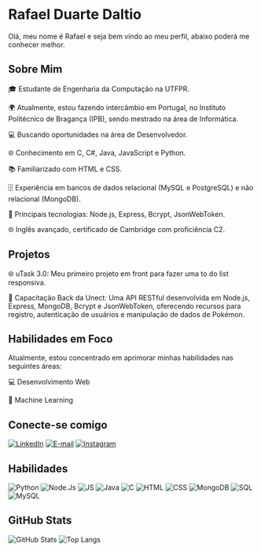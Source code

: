 # Rafael Duarte Daltio
Olá, meu nome é Rafael e seja bem vindo ao meu perfil, abaixo poderá me conhecer melhor.

## Sobre Mim
🎓 Estudante de Engenharia da Computação na UTFPR.

🌍 Atualmente, estou fazendo intercâmbio em Portugal, no Instituto Politécnico de Bragança (IPB), sendo mestrado na área de Informática.

💻 Buscando oportunidades na área de Desenvolvedor.

🌐 Conhecimento em C, C#, Java, JavaScript e Python.

📚 Familiarizado com HTML e CSS.

🗄️ Experiência em bancos de dados relacional (MySQL e PostgreSQL) e não relacional (MongoDB).

🚀 Principais tecnologias: Node.js, Express, Bcrypt, JsonWebToken.

🌐 Inglês avançado, certificado de Cambridge com proficiência C2.

## Projetos
🌐 uTask 3.0: Meu primeiro projeto em front para fazer uma to do list responsiva.

🚀 Capacitação Back da Unect: Uma API RESTful desenvolvida em Node.js, Express, MongoDB, Bcrypt e JsonWebToken, oferecendo recursos para registro, autenticação de usuários e manipulação de dados de Pokémon.

## Habilidades em Foco
Atualmente, estou concentrado em aprimorar minhas habilidades nas seguintes áreas:

💻 Desenvolvimento Web

🤖 Machine Learning

## Conecte-se comigo
[![LinkedIn](https://img.shields.io/badge/LinkedIn-000?style=for-the-badge&logo=linkedin&logoColor=0E76A8)](https://www.linkedin.com/in/rafael-duarte-daltio-bb98a922b/)
[![E-mail](https://img.shields.io/badge/-Email-000?style=for-the-badge&logo=microsoft-outlook&logoColor=007BFF)](mailto:rdaltio@alunos.utfpr.edu.br)
[![Instagram](https://img.shields.io/badge/Instagram-000?style=for-the-badge&logo=instagram)](https://www.instagram.com/r.daltio22/)

## Habilidades
![Python](https://img.shields.io/badge/Python-000?style=for-the-badge&logo=python)
![Node.Js](https://img.shields.io/badge/Node.Js-000?style=for-the-badge&logo=node.js)
![JS](https://img.shields.io/badge/JavaScript-000?style=for-the-badge&logo=javascript)
![Java](https://img.shields.io/badge/Java-000?style=for-the-badge&logo=java)
![C](https://img.shields.io/badge/C-000?style=for-the-badge&logo=c)
![HTML](https://img.shields.io/badge/HTML-000?style=for-the-badge&logo=HTML5)
![CSS](https://img.shields.io/badge/CSS-000?style=for-the-badge&logo=CSS3)
![MongoDB](https://img.shields.io/badge/MongoDB-000?style=for-the-badge&logo=mongodb)
![SQL](https://img.shields.io/badge/SQL-000?style=for-the-badge&logo=sql)
![MySQL](https://img.shields.io/badge/MySQL-000?style=for-the-badge&logo=mysql&logoColor=005C84)


## GitHub Stats
![GitHub Stats](https://github-readme-stats.vercel.app/api?username=RDaltio&theme=transparent&bg_color=000&border_color=30A3DC&show_icons=true&icon_color=30A3DC&title_color=E94D5F&text_color=FFF&hide_title=true&hide=stars)
![Top Langs](https://github-readme-stats-git-masterrstaa-rickstaa.vercel.app/api/top-langs/?username=RDaltio&layout=compact&bg_color=000&border_color=30A3DC&title_color=E94D5F&text_color=FFF&hide_title=true)

